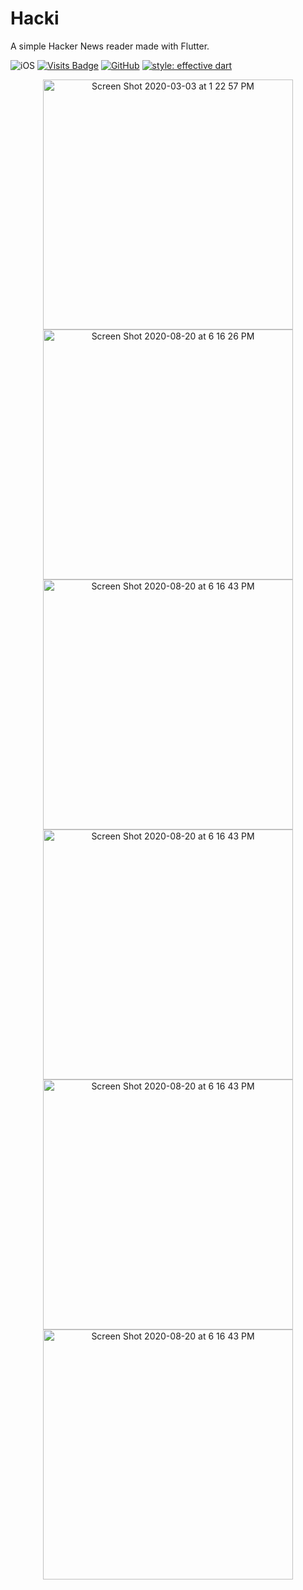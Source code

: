 # Hacki

A simple Hacker News reader made with Flutter.

![iOS](https://img.shields.io/badge/iOS-13%20-blue)
[![Visits Badge](https://badges.pufler.dev/visits/livinglist/Hacki)](https://badges.pufler.dev)
[![GitHub](https://img.shields.io/github/stars/livinglist/Hacki?style=social)](https://img.shields.io/github/stars/livinglist/Hacki?style=social)
[![style: effective dart](https://img.shields.io/badge/style-effective_dart-40c4ff.svg)](https://pub.dev/packages/effective_dart)


<p align="center">
  <img width="400" alt="Screen Shot 2020-03-03 at 1 22 57 PM" src="https://user-images.githubusercontent.com/7277662/147820444-55263f3d-bbc2-4efd-9f90-c9bdcf6013ef.png"> 
  <img width="400" alt="Screen Shot 2020-08-20 at 6 16 26 PM" src="https://user-images.githubusercontent.com/7277662/147820448-da72e43f-3fce-48fb-94ab-0377a70a0de0.png">
<img width="400" alt="Screen Shot 2020-08-20 at 6 16 43 PM" src="https://user-images.githubusercontent.com/7277662/147820449-1717283f-3d30-41e9-a99e-5c76921ca809.png">
  <img width="400" alt="Screen Shot 2020-08-20 at 6 16 43 PM" src="https://user-images.githubusercontent.com/7277662/147821327-4b08eb74-0459-4513-9a21-74e0a15e8f14.png">
  <img width="400" alt="Screen Shot 2020-08-20 at 6 16 43 PM" src="https://user-images.githubusercontent.com/7277662/147820452-5396f3bc-8497-4f20-b5b6-1a864599896c.png">
  <img width="400" alt="Screen Shot 2020-08-20 at 6 16 43 PM" src="https://user-images.githubusercontent.com/7277662/147820453-a4d4885f-2220-4519-9daf-a99b4babee71.png">
</p>

